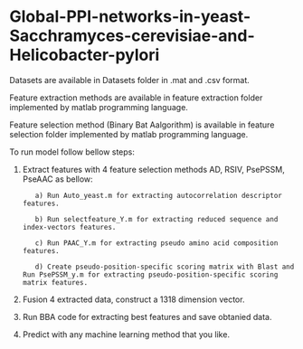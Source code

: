 # Global-PPI-networks-in-yeast-Sacchramyces-cerevisiae-and-Helicobacter-pylori
Datasets are available in Datasets folder in .mat and .csv format.

Feature extraction methods are available in feature extraction folder implemented by matlab programming language.

Feature selection method (Binary Bat Aalgorithm) is available in feature selection folder implemented by matlab programming language.

To run model follow bellow steps:

1. Extract features with 4 feature selection methods AD, RSIV, PsePSSM, PseAAC as bellow:

          a) Run Auto_yeast.m for extracting autocorrelation descriptor features.

          b) Run selectfeature_Y.m for extracting reduced sequence and index-vectors features.

          c) Run PAAC_Y.m for extracting pseudo amino acid composition features.

          d) Create pseudo-position-specific scoring matrix with Blast and Run PsePSSM_y.m for extracting pseudo-position-specific scoring matrix features.

2. Fusion 4 extracted data, construct a 1318 dimension vector.

3. Run BBA code for extracting best features and save obtanied data.

4. Predict with any machine learning method that you like.
